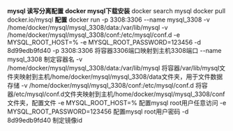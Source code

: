 **mysql 读写分离配置**
**docker mysql下载安装**
docker search mysql
docker pull docker.io/mysql
**配置**
docker run -p 3308:3306 --name mysql_3308 -v /home/docker/mysql/mysql_3308/data:/var/lib/mysql -v /home/docker/mysql/mysql_3308/conf:/etc/mysql/conf.d -e MYSQL_ROOT_HOST=% -e MYSQL_ROOT_PASSWORD=123456 -d 8d99edb9fd40
-p 3308:3306 将容器3306端口映射到主机3308端口
--name mysql_3308   制定容器名
-v /home/docker/mysql/mysql_3308/data:/var/lib/mysql 将容器/var/lib/mysql文件夹映射到主机/home/docker/mysql/mysql_3308/data文件夹，用于文件数据存储
-v /home/docker/mysql/mysql_3308/conf:/etc/mysql/conf.d 将容器/etc/mysql/conf.d文件夹映射到主机/home/docker/mysql/mysql_3308/conf文件夹，配置文件
-e MYSQL_ROOT_HOST=%    配置mysql root用户任意访问
-e MYSQL_ROOT_PASSWORD=123456   配置mysql root用户密码
-d 8d99edb9fd40     制定镜像id

